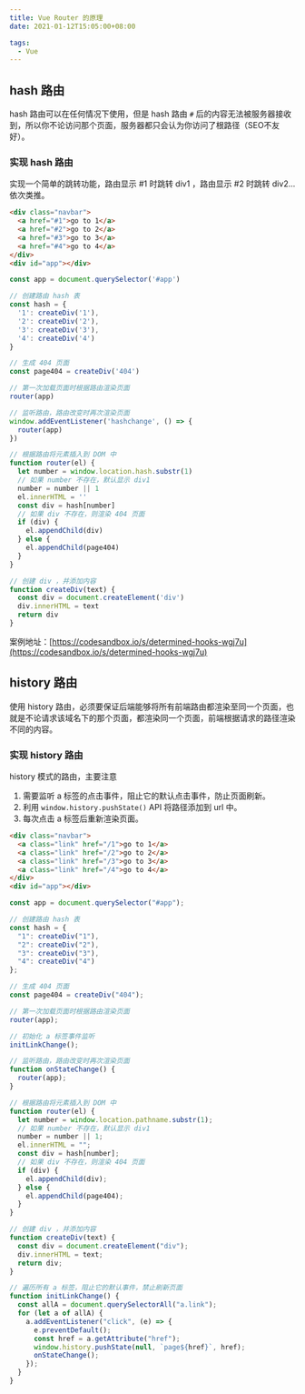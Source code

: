 ```yaml
---
title: Vue Router 的原理
date: 2021-01-12T15:05:00+08:00

tags:
  - Vue
---
```


## hash 路由

hash 路由可以在任何情况下使用，但是 hash 路由 `#` 后的内容无法被服务器接收到，所以你不论访问那个页面，服务器都只会认为你访问了根路径（SEO不友好）。

### 实现 hash 路由

实现一个简单的跳转功能，路由显示 #1 时跳转 div1 ，路由显示 #2 时跳转 div2... 依次类推。

```html
<div class="navbar">
  <a href="#1">go to 1</a>
  <a href="#2">go to 2</a>
  <a href="#3">go to 3</a>
  <a href="#4">go to 4</a>
</div>
<div id="app"></div>
```

```js
const app = document.querySelector('#app')

// 创建路由 hash 表
const hash = {
  '1': createDiv('1'),
  '2': createDiv('2'),
  '3': createDiv('3'),
  '4': createDiv('4')
}

// 生成 404 页面
const page404 = createDiv('404')

// 第一次加载页面时根据路由渲染页面
router(app)

// 监听路由，路由改变时再次渲染页面
window.addEventListener('hashchange', () => {
  router(app)
})

// 根据路由将元素插入到 DOM 中
function router(el) {
  let number = window.location.hash.substr(1)
  // 如果 number 不存在，默认显示 div1
  number = number || 1
  el.innerHTML = ''
  const div = hash[number]
  // 如果 div 不存在，则渲染 404 页面
  if (div) {
    el.appendChild(div)
  } else {
    el.appendChild(page404)
  }
}

// 创建 div ，并添加内容
function createDiv(text) {
  const div = document.createElement('div')
  div.innerHTML = text
  return div
}
```

案例地址：[https://codesandbox.io/s/determined-hooks-wgj7u](https://codesandbox.io/s/determined-hooks-wgj7u)

## history 路由

使用 history 路由，必须要保证后端能够将所有前端路由都渲染至同一个页面，也就是不论请求该域名下的那个页面，都渲染同一个页面，前端根据请求的路径渲染不同的内容。

### 实现 history 路由

history 模式的路由，主要注意

1. 需要监听 a 标签的点击事件，阻止它的默认点击事件，防止页面刷新。
2. 利用 `window.history.pushState()` API 将路径添加到 url 中。
3. 每次点击 a 标签后重新渲染页面。

```html
<div class="navbar">
  <a class="link" href="/1">go to 1</a>
  <a class="link" href="/2">go to 2</a>
  <a class="link" href="/3">go to 3</a>
  <a class="link" href="/4">go to 4</a>
</div>
<div id="app"></div>
```

```js
const app = document.querySelector("#app");

// 创建路由 hash 表
const hash = {
  "1": createDiv("1"),
  "2": createDiv("2"),
  "3": createDiv("3"),
  "4": createDiv("4")
};

// 生成 404 页面
const page404 = createDiv("404");

// 第一次加载页面时根据路由渲染页面
router(app);

// 初始化 a 标签事件监听
initLinkChange();

// 监听路由，路由改变时再次渲染页面
function onStateChange() {
  router(app);
}

// 根据路由将元素插入到 DOM 中
function router(el) {
  let number = window.location.pathname.substr(1);
  // 如果 number 不存在，默认显示 div1
  number = number || 1;
  el.innerHTML = "";
  const div = hash[number];
  // 如果 div 不存在，则渲染 404 页面
  if (div) {
    el.appendChild(div);
  } else {
    el.appendChild(page404);
  }
}

// 创建 div ，并添加内容
function createDiv(text) {
  const div = document.createElement("div");
  div.innerHTML = text;
  return div;
}

// 遍历所有 a 标签，阻止它的默认事件，禁止刷新页面
function initLinkChange() {
  const allA = document.querySelectorAll("a.link");
  for (let a of allA) {
    a.addEventListener("click", (e) => {
      e.preventDefault();
      const href = a.getAttribute("href");
      window.history.pushState(null, `page${href}`, href);
      onStateChange();
    });
  }
}
```
